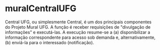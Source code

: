 muralCentralUFG
===============

Central UFG, ou simplesmente Central, é um dos principais componentes do Projeto Mural UFG. A função é receber requisições de "divulgação de informações" e executá-las. A execução resume-se a (a) disponibilizar a informação correspondente para acesso sob demanda e, alternativamente, (b) enviá-la para o interessado (notificação). 
